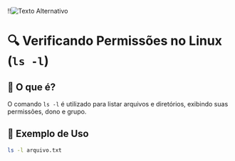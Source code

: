 !!![Texto Alternativo](alexandrefragaa/cybersec-doc-perms/blob/main/verificar.png)


# 🔍 Verificando Permissões no Linux (`ls -l`)

## 📌 O que é?
O comando `ls -l` é utilizado para listar arquivos e diretórios, exibindo suas permissões, dono e grupo.

## 🔹 Exemplo de Uso
```bash
ls -l arquivo.txt
